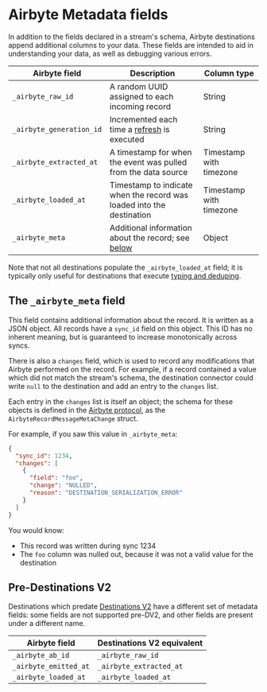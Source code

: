 # Airbyte Metadata fields

In addition to the fields declared in a stream's schema, Airbyte destinations
append additional columns to your data. These fields are intended to aid in
understanding your data, as well as debugging various errors.

| Airbyte field            | Description                                                                                       | Column type               |
| ------------------------ | ------------------------------------------------------------------------------------------------- | ------------------------- |
| `_airbyte_raw_id`        | A random UUID assigned to each incoming record                                                    | String                    |
| `_airbyte_generation_id` | Incremented each time a [refresh](https://docs.airbyte.com/operator-guides/refreshes) is executed | String                    |
| `_airbyte_extracted_at`  | A timestamp for when the event was pulled from the data source                                    | Timestamp with timezone   |
| `_airbyte_loaded_at`     | Timestamp to indicate when the record was loaded into the destination                             | Timestamp with timezone   |
| `_airbyte_meta`          | Additional information about the record; see [below](#the-_airbyte_meta-field)                    | Object                    |

Note that not all destinations populate the `_airbyte_loaded_at` field; it is
typically only useful for destinations that execute [typing and deduping](https://docs.airbyte.com/using-airbyte/core-concepts/typing-deduping).

## The `_airbyte_meta` field

This field contains additional information about the record. It is written as a JSON object.
All records have a `sync_id` field on this object. This ID has no inherent meaning, but is guaranteed
to increase monotonically across syncs.

There is also a `changes` field, which is used to record any modifications that Airbyte performed on
the record. For example, if a record contained a value which did not match the stream's schema,
the destination connector could write `null` to the destination and add an entry to the `changes`
list.

Each entry in the `changes` list is itself an object; the schema for these objects is defined in the
[Airbyte protocol](https://github.com/airbytehq/airbyte-protocol/blob/master/protocol-models/src/main/resources/airbyte_protocol/airbyte_protocol.yaml#L88),
as the `AirbyteRecordMessageMetaChange` struct.

For example, if you saw this value in `_airbyte_meta`:
```json
{
  "sync_id": 1234,
  "changes": [
    {
      "field": "foo",
      "change": "NULLED",
      "reason": "DESTINATION_SERIALIZATION_ERROR"
    }
  ]
}
```
You would know:
* This record was written during sync 1234
* The `foo` column was nulled out, because it was not a valid value for the destination

## Pre-Destinations V2

Destinations which predate [Destinations V2](https://docs.airbyte.com/release_notes/upgrading_to_destinations_v2/)
have a different set of metadata fields: some fields are not supported pre-DV2,
and other fields are present under a different name.

| Airbyte field         | Destinations V2 equivalent |
| --------------------- | -------------------------- |
| `_airbyte_ab_id`      | `_airbyte_raw_id`          |
| `_airbyte_emitted_at` | `_airbyte_extracted_at`    |
| `_airbyte_loaded_at`  | `_airbyte_loaded_at`       |
